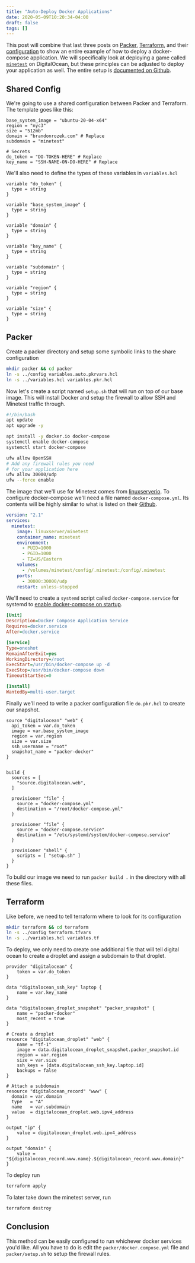 ```yaml
---
title: "Auto-Deploy Docker Applications"
date: 2020-05-09T10:20:34-04:00
draft: false
tags: []
---
```


This post will combine that last three posts on [Packer](https://brandonrozek.com/blog/snapshotswithpacker/), [Terraform](https://brandonrozek.com/blog/autodeployterraform/), and their [configuration](https://brandonrozek.com/blog/sharedpackerterraformconfig/) to show an entire example of how to deploy a docker-compose application. We will specifically look at deploying a game called [`minetest`](https://www.minetest.net/) on DigitalOcean, but these principles can be adjusted to deploy your application as well. The entire setup is [documented on Github](https://github.com/Brandon-Rozek/minetest-deploy).

## Shared Config

We're going to use a shared configuration between Packer and Terraform. The template goes like this:

```
base_system_image = "ubuntu-20-04-x64"
region = "nyc3"
size = "512mb"
domain = "brandonrozek.com" # Replace
subdomain = "minetest"

# Secrets
do_token = "DO-TOKEN-HERE" # Replace
key_name = "SSH-NAME-ON-DO-HERE" # Replace
```

We'll also need to define the types of these variables in `variables.hcl`

```
variable "do_token" {
  type = string
}

variable "base_system_image" {
  type = string
}

variable "domain" {
  type = string
}

variable "key_name" {
  type = string
}

variable "subdomain" {
  type = string
}

variable "region" {
  type = string
}

variable "size" {
  type = string
}
```

## Packer

Create a packer directory and setup some symbolic links to the share configuration

```bash
mkdir packer && cd packer
ln -s ../config variables.auto.pkrvars.hcl
ln -s ../variables.hcl variables.pkr.hcl
```

Now let's create a script named `setup.sh` that will run on top of our base image. This will install Docker and setup the firewall to allow SSH and Minetest traffic through.

```bash
#!/bin/bash
apt update
apt upgrade -y

apt install -y docker.io docker-compose
systemctl enable docker-compose
systemctl start docker-compose

ufw allow OpenSSH
# Add any firewall rules you need
# for your application here
ufw allow 30000/udp
ufw --force enable
```

The image that we'll use for Minetest comes from [linuxserverio](https://fleet.linuxserver.io/image?name=linuxserver/minetest). To configure docker-compose we'll need a file named `docker-compose.yml`. Its contents will be highly similar to what is listed on their [Github](https://github.com/linuxserver/docker-minetest/blob/466cde1f2fd38278fe69d33ea3b2f42df50e6b16/README.md).

```yml
version: "2.1"
services:
  minetest:
    image: linuxserver/minetest
    container_name: minetest
    environment:
      - PUID=1000
      - PGID=1000
      - TZ=US/Eastern
    volumes:
      - /volumes/minetest/config/.minetest:/config/.minetest
    ports:
      - 30000:30000/udp
    restart: unless-stopped
```

We'll need to create a `systemd` script called `docker-compose.service` for systemd to [enable docker-compose on startup](https://brandonrozek.com/blog/composesystemd/).

```ini
[Unit]
Description=Docker Compose Application Service
Requires=docker.service
After=docker.service

[Service]
Type=oneshot
RemainAfterExit=yes
WorkingDirectory=/root
ExecStart=/usr/bin/docker-compose up -d
ExecStop=/usr/bin/docker-compose down
TimeoutStartSec=0

[Install]
WantedBy=multi-user.target
```

Finally we'll need to write a packer configuration file `do.pkr.hcl` to create our snapshot.

```
source "digitalocean" "web" {
  api_token = var.do_token
  image = var.base_system_image
  region = var.region
  size = var.size
  ssh_username = "root"
  snapshot_name = "packer-docker"
}


build {
  sources = [
    "source.digitalocean.web",
  ]

  provisioner "file" {
    source = "docker-compose.yml"
    destination = "/root/docker-compose.yml"
  }
  
  provisioner "file" {
    source = "docker-compose.service"
    destination = "/etc/systemd/system/docker-compose.service"
  }
  
  provisioner "shell" {
    scripts = [ "setup.sh" ]
  }
}
```

To build our image we need to run `packer build .` in the directory with all these files.

## Terraform

Like before, we need to tell terraform where to look for its configuration

```bash
mkdir terraform && cd terraform
ln -s ../config terraform.tfvars
ln -s ../variables.hcl variables.tf
```

To deploy, we only need to create one additional file that will tell digital ocean to create a droplet and assign a subdomain to that droplet.

```
provider "digitalocean" {
    token = var.do_token
}

data "digitalocean_ssh_key" laptop {
    name = var.key_name
}

data "digitalocean_droplet_snapshot" "packer_snapshot" {
    name = "packer-docker"
    most_recent = true
}

# Create a droplet
resource "digitalocean_droplet" "web" {
    name = "tf-1"
    image = data.digitalocean_droplet_snapshot.packer_snapshot.id
    region = var.region
    size = var.size
    ssh_keys = [data.digitalocean_ssh_key.laptop.id]
    backups = false
}

# Attach a subdomain
resource "digitalocean_record" "www" {
  domain = var.domain
  type   = "A"
  name   = var.subdomain
  value  = digitalocean_droplet.web.ipv4_address
}

output "ip" {
    value = digitalocean_droplet.web.ipv4_address
}

output "domain" {
    value = "${digitalocean_record.www.name}.${digitalocean_record.www.domain}"
}
```

To deploy run

```bash
terraform apply
```

To later take down the minetest server, run

```bash
terraform destroy
```

## Conclusion

This method can be easily configured to run whichever docker services you'd like. All you have to do is edit the `packer/docker.compose.yml` file and `packer/setup.sh` to setup the firewall rules.
